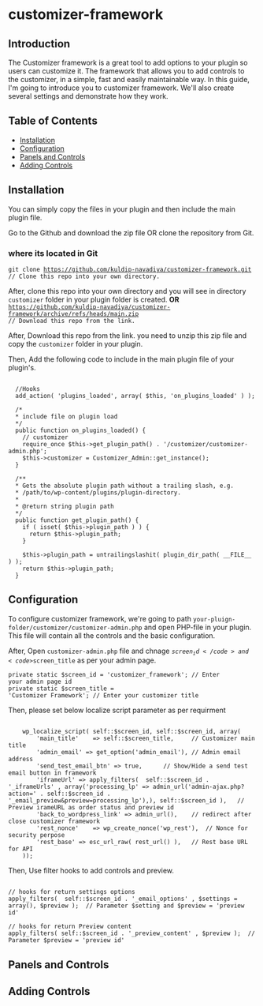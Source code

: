 # customizer-framework
## Introduction
The Customizer framework is a great tool to add options to your plugin so users can customize it. The framework that allows you to add controls to the customizer, in a simple, fast and easily maintainable way. In this guide, I'm going to introduce you to customizer framework. We'll also create several settings and demonstrate how they work.

## Table of Contents

- [Installation](#installation)
- [Configuration](#configuration)
- [Panels and Controls](#panels-and-sections)
- [Adding Controls](#adding-controls)

## Installation
You can simply copy the files in your plugin and then include the main plugin file.

Go to the Github and download the zip file OR clone the repository from Git.

### where its located in Git
<code>git clone https://github.com/kuldip-navadiya/customizer-framework.git  // Clone this repo into your own directory.</code>

After, clone this repo into your own directory and you will see in directory <code>customizer</code> folder in your plugin folder is created.
<b>OR</b>
<code>https://github.com/kuldip-navadiya/customizer-framework/archive/refs/heads/main.zip // Download this repo from the link.</code>

After, Download this repo from the link. you need to unzip this zip file and copy the <code>customizer</code> folder in your plugin.

Then, Add the following code to include in the main plugin file of your plugin's.

<pre><code>
  //Hooks
  add_action( 'plugins_loaded', array( $this, 'on_plugins_loaded' ) );

  /*
  * include file on plugin load
  */
  public function on_plugins_loaded() {
    // customizer
    require_once $this->get_plugin_path() . '/customizer/customizer-admin.php';	
    $this->customizer = Customizer_Admin::get_instance();
  }
  
  /**
  * Gets the absolute plugin path without a trailing slash, e.g.
  * /path/to/wp-content/plugins/plugin-directory.
  *
  * @return string plugin path
  */
  public function get_plugin_path() {
    if ( isset( $this->plugin_path ) ) {
      return $this->plugin_path;
    }
  
    $this->plugin_path = untrailingslashit( plugin_dir_path( __FILE__ ) );
    return $this->plugin_path;
  }
</code></pre>

## Configuration
To configure customizer framework, we're going to path <code>your-pluign-folder/customizer/customizer-admin.php</code> and open PHP-file in your plugin. This file will contain all the controls and the basic configuration.

After, Open <code>customizer-admin.php</code> file and chnage <code>$screen_id</code> and <code>$screen_title</code> as per your admin page.

<code>private static $screen_id = 'customizer_framework'; // Enter your admin page id</code><br>
<code>private static $screen_title = 'Customizer Framework'; // Enter your customizer title</code>

Then, please set below localize script parameter as per requirment
<pre><code>
	wp_localize_script( self::$screen_id, self::$screen_id, array(
		'main_title'	=> self::$screen_title,		// Customizer main title
		'admin_email' => get_option('admin_email'),	// Admin email address
		'send_test_email_btn' => true,		// Show/Hide a send test email button in framework
		'iframeUrl'	=> apply_filters(  self::$screen_id . '_iframeUrls' , array('processing_lp' => admin_url('admin-ajax.php?action=' . self::$screen_id . '_email_preview&preview=processing_lp'),), self::$screen_id ),	// Preview irameURL as order status and preview id
		'back_to_wordpress_link' => admin_url(),	// redirect after close customizer framework
		'rest_nonce'	=> wp_create_nonce('wp_rest'),	// Nonce for security perpose
		'rest_base'	=> esc_url_raw( rest_url() ),	// Rest base URL for API
	));
</code></pre>

Then, Use filter hooks to add controls and preview.

<pre><code>
// hooks for return settings options
apply_filters(  self::$screen_id . '_email_options' , $settings = array(), $preview );	// Parameter $setting and $preview = 'preview id'

// hooks for return Preview content
apply_filters( self::$screen_id . '_preview_content' , $preview );	// Parameter $preview = 'preview id'
</code></pre>

## Panels and Controls

## Adding Controls
